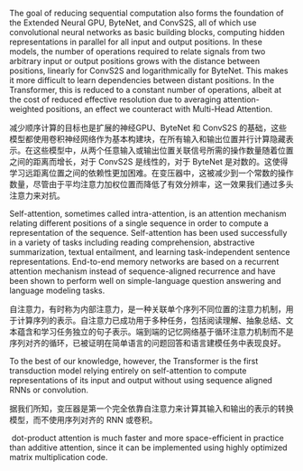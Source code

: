 The goal of reducing sequential computation also forms the foundation of the Extended Neural GPU, ByteNet, and ConvS2S, all of which use convolutional neural networks as basic building blocks, computing hidden representations in parallel for all input and output positions. In these models, the number of operations required to relate signals from two arbitrary input or output positions grows with the distance between positions, linearly for ConvS2S and logarithmically for ByteNet. This makes it more difficult to learn dependencies between distant positions. In the Transformer, this is reduced to a constant number of operations, albeit at the cost of reduced effective resolution due to averaging attention-weighted positions, an effect we counteract with Multi-Head Attention.

减少顺序计算的目标也是扩展的神经GPU、ByteNet 和 ConvS2S 的基础，这些模型都使用卷积神经网络作为基本构建块，在所有输入和输出位置并行计算隐藏表示。在这些模型中，从两个任意输入或输出位置关联信号所需的操作数量随着位置之间的距离而增长，对于 ConvS2S 是线性的，对于 ByteNet 是对数的。这使得学习远距离位置之间的依赖性更加困难。在变压器中，这被减少到一个常数的操作数量，尽管由于平均注意力加权位置而降低了有效分辨率，这一效果我们通过多头注意力来对抗。

Self-attention, sometimes called intra-attention, is an attention mechanism relating different positions of a single sequence in order to compute a representation of the sequence. Self-attention has been used successfully in a variety of tasks including reading comprehension, abstractive summarization, textual entailment, and learning task-independent sentence representations. End-to-end memory networks are based on a recurrent attention mechanism instead of sequence-aligned recurrence and have been shown to perform well on simple-language question answering and language modeling tasks.

自注意力，有时称为内部注意力，是一种关联单个序列不同位置的注意力机制，用于计算序列的表示。自注意力已成功用于多种任务，包括阅读理解、抽象总结、文本蕴含和学习任务独立的句子表示。端到端的记忆网络基于循环注意力机制而不是序列对齐的循环，已被证明在简单语言的问题回答和语言建模任务中表现良好。

To the best of our knowledge, however, the Transformer is the first transduction model relying entirely on self-attention to compute representations of its input and output without using sequence aligned RNNs or convolution.

据我们所知，变压器是第一个完全依靠自注意力来计算其输入和输出的表示的转换模型，而不使用序列对齐的 RNN 或卷积。

 dot-product attention is much faster and more space-efficient in practice than additive attention, since it can be implemented using highly optimized matrix multiplication code. 